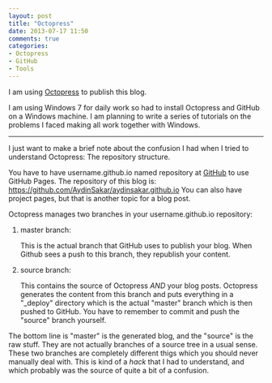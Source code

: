 ```yaml
---
layout: post
title: "Octopress"
date: 2013-07-17 11:50
comments: true
categories: 
- Octopress
- GitHub
- Tools
---
```


I am using [Octopress][] to publish this blog.

I am using Windows 7 for daily work so had to install Octopress and GitHub on a Windows machine. I am planning to write a series of tutorials on the problems I faced making all work together with Windows.

---
I just want to make a brief note about the confusion I had when I tried to understand Octopress: The repository structure.

You have to have username.github.io named repository at [GitHub][] to use GitHub Pages. The repository of this blog is: https://github.com/AydinSakar/aydinsakar.github.io You can also have project pages, but that is another topic for a blog post.

Octopress manages two branches in your username.github.io repository:

1. master branch:

    This is the actual branch that GitHub uses to publish your blog. When Github sees a push to this branch, they republish your content.

2. source branch:

    This contains the source of Octopress *AND* your blog posts. Octopress generates the content from this branch and puts everything in a "_deploy" directory which is the actual "master" branch which is then pushed to GitHub. You have to remember to commit and push the "source" branch yourself.

The bottom line is "master" is the generated blog, and the "source" is the raw stuff. They are not actually branches of a source tree in a usual sense. These two branches are completely different thigs which you should never manually deal with. This is kind of a *hack* that I had to understand, and which probably was the source of quite a bit of a confusion.

[Octopress]:  http://octopress.org/ "Octopress"
[GitHub]:     https://github.com/   "GitHub"
